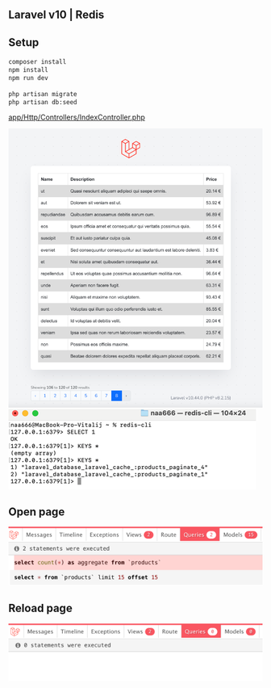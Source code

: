 ## Laravel v10 | Redis

## Setup

```
composer install
npm install
npm run dev

php artisan migrate
php artisan db:seed
```

[app/Http/Controllers/IndexController.php](https://github.com/nAa6666/laravel-redis/blob/main/app/Http/IndexController.php)


![](./public/img1.png)
![](./public/img2.png)

## Open page
![](./public/img3.png)

## Reload page
![](./public/img4.png)
